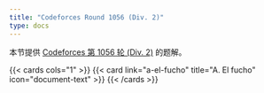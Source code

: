 ```yaml
---
title: "Codeforces Round 1056 (Div. 2)"
type: docs
---
```


本节提供 [Codeforces 第 1056 轮 (Div. 2)](https://codeforces.com/contest/2154) 的题解。

{{< cards cols="1" >}}
  {{< card link="a-el-fucho" title="A. El fucho" icon="document-text" >}}
{{< /cards >}}